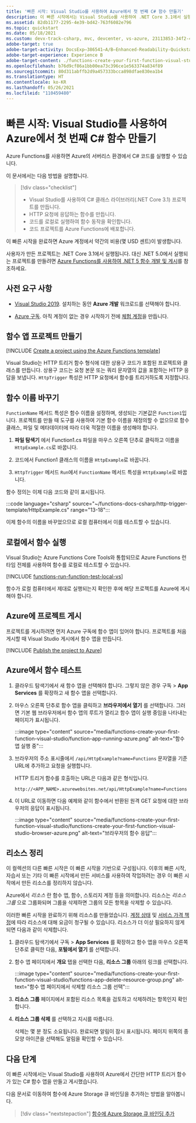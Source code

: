 ```yaml
---
title: '빠른 시작: Visual Studio를 사용하여 Azure에서 첫 번째 C# 함수 만들기'
description: 이 빠른 시작에서는 Visual Studio를 사용하여 .NET Core 3.1에서 실행되는 Azure Functions에 C# HTTP 트리거 함수를 만들고 게시하는 방법에 대해 알아봅니다.
ms.assetid: 82db1177-2295-4e39-bd42-763f6082e796
ms.topic: quickstart
ms.date: 05/18/2021
ms.custom: devx-track-csharp, mvc, devcenter, vs-azure, 23113853-34f2-4f, contperf-fy21q3-portal
adobe-target: true
adobe-target-activity: DocsExp–386541–A/B–Enhanced-Readability-Quickstarts–2.19.2021
adobe-target-experience: Experience B
adobe-target-content: ./functions-create-your-first-function-visual-studio-uiex
ms.openlocfilehash: b76d9cf86a1bb00ea73c396ce1e563374a834f89
ms.sourcegitcommit: 80d311abffb2d9a457333bcca898dfae830ea1b4
ms.translationtype: HT
ms.contentlocale: ko-KR
ms.lasthandoff: 05/26/2021
ms.locfileid: "110459480"
---
```

# <a name="quickstart-create-your-first-c-function-in-azure-using-visual-studio"></a>빠른 시작: Visual Studio를 사용하여 Azure에서 첫 번째 C# 함수 만들기

Azure Functions를 사용하면 Azure의 서버리스 환경에서 C# 코드를 실행할 수 있습니다. 

이 문서에서는 다음 방법을 설명합니다.

> [!div class="checklist"]
> * Visual Studio를 사용하여 C# 클래스 라이브러리(.NET Core 3.1) 프로젝트를 만듭니다.
> * HTTP 요청에 응답하는 함수를 만듭니다. 
> * 코드를 로컬로 실행하여 함수 동작을 확인합니다.
> * 코드 프로젝트를 Azure Functions에 배포합니다. 
 
이 빠른 시작을 완료하면 Azure 계정에서 약간의 비용(몇 USD 센트)이 발생합니다.
 
사용자가 만든 프로젝트는 .NET Core 3.1에서 실행됩니다. 대신 .NET 5.0에서 실행되는 프로젝트를 만들려면 [Azure Functions를 사용하여 .NET 5 함수 개발 및 게시](dotnet-isolated-process-developer-howtos.md)를 참조하세요.

## <a name="prerequisites"></a>사전 요구 사항

+ [Visual Studio 2019](https://azure.microsoft.com/downloads/). 설치하는 동안 **Azure 개발** 워크로드를 선택해야 합니다. 

+ [Azure 구독](../guides/developer/azure-developer-guide.md#understanding-accounts-subscriptions-and-billing). 아직 계정이 없는 경우 시작하기 전에 [체험 계정](https://azure.microsoft.com/free/dotnet/)을 만듭니다.

## <a name="create-a-function-app-project"></a>함수 앱 프로젝트 만들기

[!INCLUDE [Create a project using the Azure Functions template](../../includes/functions-vstools-create.md)]

Visual Studio는 HTTP 트리거 함수 형식에 대한 상용구 코드가 포함된 프로젝트와 클래스를 만듭니다. 상용구 코드는 요청 본문 또는 쿼리 문자열의 값을 포함하는 HTTP 응답을 보냅니다. `HttpTrigger` 특성은 HTTP 요청에서 함수를 트리거하도록 지정합니다. 

## <a name="rename-the-function"></a>함수 이름 바꾸기

`FunctionName` 메서드 특성은 함수 이름을 설정하며, 생성되는 기본값은 `Function1`입니다. 프로젝트를 만들 때 도구를 사용하여 기본 함수 이름을 재정의할 수 없으므로 함수 클래스, 파일 및 메타데이터에 따라 더욱 적절한 이름을 생성해야 합니다.

1. **파일 탐색기** 에서 Function1.cs 파일을 마우스 오른쪽 단추로 클릭하고 이름을 `HttpExample.cs`로 바꿉니다.

1. 코드에서 Function1 클래스의 이름을 `HttpExample`로 바꿉니다.

1. `HttpTrigger` 메서드 `Run`에서 `FunctionName` 메서드 특성을 `HttpExample`로 바꿉니다.

함수 정의는 이제 다음 코드와 같이 표시됩니다.

:::code language="csharp" source="~/functions-docs-csharp/http-trigger-template/HttpExample.cs" range="13-18"::: 
 
이제 함수의 이름을 바꾸었으므로 로컬 컴퓨터에서 이를 테스트할 수 있습니다.

## <a name="run-the-function-locally"></a>로컬에서 함수 실행

Visual Studio는 Azure Functions Core Tools와 통합되므로 Azure Functions 런타임 전체를 사용하여 함수를 로컬로 테스트할 수 있습니다.  

[!INCLUDE [functions-run-function-test-local-vs](../../includes/functions-run-function-test-local-vs.md)]

함수가 로컬 컴퓨터에서 제대로 실행되는지 확인한 후에 해당 프로젝트를 Azure에 게시해야 합니다.

## <a name="publish-the-project-to-azure"></a>Azure에 프로젝트 게시

프로젝트를 게시하려면 먼저 Azure 구독에 함수 앱이 있어야 합니다. 프로젝트를 처음 게시할 때 Visual Studio 게시에서 함수 앱을 만듭니다.

[!INCLUDE [Publish the project to Azure](../../includes/functions-vstools-publish.md)]

## <a name="test-your-function-in-azure"></a>Azure에서 함수 테스트

1. 클라우드 탐색기에서 새 함수 앱을 선택해야 합니다. 그렇지 않은 경우 구독 > **App Services** 를 확장하고 새 함수 앱을 선택합니다.

1. 마우스 오른쪽 단추로 함수 앱을 클릭하고 **브라우저에서 열기** 를 선택합니다. 그러면 기본 웹 브라우저에서 함수 앱의 루트가 열리고 함수 앱이 실행 중임을 나타내는 페이지가 표시됩니다. 

    :::image type="content" source="media/functions-create-your-first-function-visual-studio/function-app-running-azure.png" alt-text="함수 앱 실행 중":::

1. 브라우저의 주소 표시줄에서 `/api/HttpExample?name=Functions` 문자열을 기준 URL에 추가하고 요청을 실행합니다.

    HTTP 트리거 함수를 호출하는 URL은 다음과 같은 형식입니다.

    `http://<APP_NAME>.azurewebsites.net/api/HttpExample?name=Functions`

2. 이 URL로 이동하면 다음 예제와 같이 함수에서 반환된 원격 GET 요청에 대한 브라우저의 응답이 표시됩니다.

    :::image type="content" source="media/functions-create-your-first-function-visual-studio/functions-create-your-first-function-visual-studio-browser-azure.png" alt-text="브라우저의 함수 응답":::

## <a name="clean-up-resources"></a>리소스 정리

이 컬렉션의 다른 빠른 시작은 이 빠른 시작을 기반으로 구성됩니다. 이후의 빠른 시작, 자습서 또는 기타 이 빠른 시작에서 만든 서비스를 사용하여 작업하려는 경우 이 빠른 시작에서 만든 리소스를 정리하지 않습니다.

Azure에서 *리소스* 란 함수 앱, 함수, 스토리지 계정 등을 의미합니다. 리소스는 *리소스 그룹* 으로 그룹화되며 그룹을 삭제하면 그룹의 모든 항목을 삭제할 수 있습니다. 

이러한 빠른 시작을 완료하기 위해 리소스를 만들었습니다. [계정 상태](https://azure.microsoft.com/account/) 및 [서비스 가격 책정](https://azure.microsoft.com/pricing/)에 따라 리소스에 대해 요금이 청구될 수 있습니다. 리소스가 더 이상 필요하지 않게 되면 다음과 같이 삭제합니다.

1. 클라우드 탐색기에서 구독 > **App Services** 를 확장하고 함수 앱을 마우스 오른쪽 단추로 클릭한 다음, **포털에서 열기** 를 선택합니다. 

1. 함수 앱 페이지에서 **개요** 탭을 선택한 다음, **리소스 그룹** 아래의 링크를 선택합니다.

   :::image type="content" source="media/functions-create-your-first-function-visual-studio/functions-app-delete-resource-group.png" alt-text="함수 앱 페이지에서 삭제할 리소스 그룹 선택":::

2. **리소스 그룹** 페이지에서 포함된 리소스 목록을 검토하고 삭제하려는 항목인지 확인합니다.
 
3. **리소스 그룹 삭제** 를 선택하고 지시를 따릅니다.

   삭제는 몇 분 정도 소요됩니다. 완료되면 알림이 잠시 표시됩니다. 페이지 위쪽의 종 모양 아이콘을 선택해도 알림을 확인할 수 있습니다.

## <a name="next-steps"></a>다음 단계

이 빠른 시작에서는 Visual Studio를 사용하여 Azure에서 간단한 HTTP 트리거 함수가 있는 C# 함수 앱을 만들고 게시했습니다. 

다음 문서로 이동하여 함수에 Azure Storage 큐 바인딩을 추가하는 방법을 알아봅니다.
> [!div class="nextstepaction"]
> [함수에 Azure Storage 큐 바인딩 추가](functions-add-output-binding-storage-queue-vs.md)

